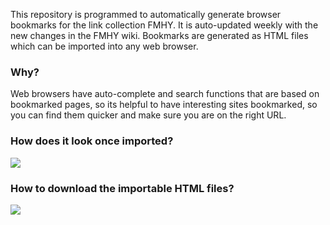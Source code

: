 This repository is programmed to automatically generate browser bookmarks for the link collection FMHY.
It is auto-updated weekly with the new changes in the FMHY wiki.
Bookmarks are generated as HTML files which can be imported into any web browser.

### Why?
Web browsers have auto-complete and search functions that are based on bookmarked pages, so its helpful to have interesting sites bookmarked, so you can find them quicker and make sure you are on the right URL.

### How does it look once imported?
![](https://i.imgur.com/h1GfL1W.png)

### How to download the importable HTML files?
![](https://cdn.discordapp.com/attachments/997291314389467146/1266015034987905106/image.png?ex=66a39be1&is=66a24a61&hm=e782c1b10e363cfc360571c96e21a307dded100a5a513d8d541888b50332b271&)
